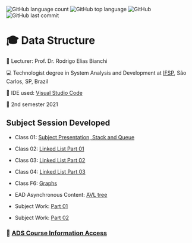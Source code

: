 ![GitHub language count](https://img.shields.io/github/languages/count/souzafcharles/Data-Structure)
![GitHub top language](https://img.shields.io/github/languages/top/souzafcharles/Data-Structure)
![GitHub](https://img.shields.io/github/license/souzafcharles/Data-Structure)
![GitHub last commit](https://img.shields.io/github/last-commit/souzafcharles/Data-Structure)


# :mortar_board: Data Structure

:triangular_flag_on_post: Lecturer: Prof. Dr. Rodrigo Elias Bianchi

:computer: Technologist degree in System Analysis and Development at [IFSP](https://www.ifsp.edu.br/), São Carlos, SP, Brazil

:triangular_ruler: IDE used: [Visual Studio Code](https://code.visualstudio.com/)

:calendar: 2nd semester 2021

## Subject Session Developed

- Class 01: [ Subject Presentation, Stack and Queue](https://github.com/souzafcharles/Data-Structure/tree/master/Class_A1_Stack_Queue)
- Class 02: [Linked List Part 01](https://github.com/souzafcharles/Data-Structure/tree/master/Class_B2_Linked_List)
- Class 03: [Linked List Part 02](https://github.com/souzafcharles/Data-Structure/tree/master/Class_C3_Linked_List)
- Class 04: [Linked List Part 03](https://github.com/souzafcharles/Data-Structure/tree/master/Class_D4_Linked_List)
- Class F6: [Graphs](https://github.com/souzafcharles/Data-Structure/tree/master/Class_F6_Graphs)

- EAD Asynchronous Content: [AVL tree](https://github.com/souzafcharles/Data-Structure/tree/master/EAD_AsynchronousContent_AVL_tree)

- Subject Work: [Part 01](https://github.com/souzafcharles/Data-Structure/tree/master/Subjectwork_Part_01)
- Subject Work: [Part 02](https://github.com/souzafcharles/Data-Structure/tree/master/Subjectwork_Part_02)


### :link: [ADS Course Information Access](https://scl.ifsp.edu.br/index.php/cursos.html?id=116:ads&catid=61)
